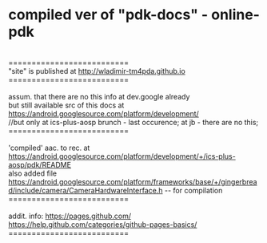 # compiled ver of "pdk-docs" - online-pdk
<br>==========================<br>
"site" is published at http://wladimir-tm4pda.github.io
<br>==========================<br>
<br> assum. that there are no this info at dev.google already
<br> but still available src of this docs at https://android.googlesource.com/platform/development/
<br> //but only at ics-plus-aosp brunch - last occurence; at jb - there are no this;
<br>==========================<br>
<br> 'compiled' aac. to rec. at https://android.googlesource.com/platform/development/+/ics-plus-aosp/pdk/README 
<br> also added file https://android.googlesource.com/platform/frameworks/base/+/gingerbread/include/camera/CameraHardwareInterface.h -- for compilation
<br>==========================<br>
<br> addit. info:
https://pages.github.com/
<br>
https://help.github.com/categories/github-pages-basics/
<br>==========================<br>

